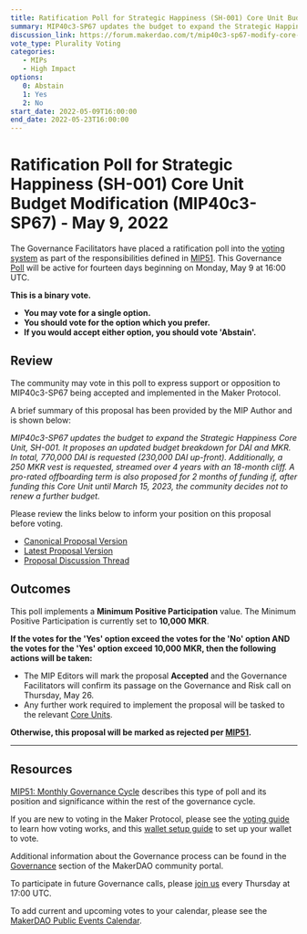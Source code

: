 ```yaml
---
title: Ratification Poll for Strategic Happiness (SH-001) Core Unit Budget Modification (MIP40c3-SP67) - May 9, 2022
summary: MIP40c3-SP67 updates the budget to expand the Strategic Happiness Core Unit, SH-001.
discussion_link: https://forum.makerdao.com/t/mip40c3-sp67-modify-core-unit-budget-strategic-happiness-sh-001/13805
vote_type: Plurality Voting
categories:
   - MIPs
   - High Impact
options:
   0: Abstain
   1: Yes
   2: No
start_date: 2022-05-09T16:00:00
end_date: 2022-05-23T16:00:00
---
```

# Ratification Poll for Strategic Happiness (SH-001) Core Unit Budget Modification (MIP40c3-SP67) - May 9, 2022

The Governance Facilitators have placed a ratification poll into the [voting system](https://vote.makerdao.com/polling) as part of the responsibilities defined in [MIP51](https://mips.makerdao.com/mips/details/MIP51). This Governance [Poll](https://community-development.makerdao.com/en/learn/governance/on-chain-gov) will be active for fourteen days beginning on Monday, May 9 at 16:00 UTC.

**This is a binary vote.**
- **You may vote for a single option.**
- **You should vote for the option which you prefer.**
- **If you would accept either option, you should vote 'Abstain'.**

## Review

The community may vote in this poll to express support or opposition to MIP40c3-SP67 being accepted and implemented in the Maker Protocol.

A brief summary of this proposal has been provided by the MIP Author and is shown below:

*MIP40c3-SP67 updates the budget to expand the Strategic Happiness Core Unit, SH-001. It proposes an updated budget breakdown for DAI and MKR. In total, 770,000 DAI is requested (230,000 DAI up-front). Additionally, a 250 MKR vest is requested, streamed over 4 years with an 18-month cliff. A pro-rated offboarding term is also proposed for 2 months of funding if, after funding this Core Unit until March 15, 2023, the community decides not to renew a further budget.*

Please review the links below to inform your position on this proposal before voting.
* [Canonical Proposal Version](https://github.com/makerdao/mips/commit/fa112c44593834f2193ba7f192fc49297735e97e)
* [Latest Proposal Version](https://mips.makerdao.com/mips/details/MIP40c3SP67)
* [Proposal Discussion Thread](https://forum.makerdao.com/t/mip40c3-sp67-modify-core-unit-budget-strategic-happiness-sh-001/13805)

## Outcomes

This poll implements a **Minimum Positive Participation** value. The Minimum Positive Participation is currently set to **10,000 MKR**.

**If the votes for the 'Yes' option exceed the votes for the 'No' option AND the votes for the 'Yes' option exceed 10,000 MKR, then the following actions will be taken:**
* The MIP Editors will mark the proposal **Accepted** and the Governance Facilitators will confirm its passage on the Governance and Risk call on Thursday, May 26.
* Any further work required to implement the proposal will be tasked to the relevant [Core Units](https://mips.makerdao.com/mips/details/MIP38#mip38c2-core-unit-state).

**Otherwise, this proposal will be marked as rejected per [MIP51](https://mips.makerdao.com/mips/details/MIP51#mip51c2-ratification-poll).**

---

## Resources

[MIP51: Monthly Governance Cycle](https://mips.makerdao.com/mips/details/MIP51) describes this type of poll and its position and significance within the rest of the governance cycle.

If you are new to voting in the Maker Protocol, please see the [voting guide](https://community-development.makerdao.com/en/learn/governance/how-voting-works/) to learn how voting works, and this [wallet setup guide](https://community-development.makerdao.com/en/learn/governance/voting-setup/) to set up your wallet to vote.

Additional information about the Governance process can be found in the [Governance](https://community-development.makerdao.com/en/learn/governance) section of the MakerDAO community portal.

To participate in future Governance calls, please [join us](https://github.com/makerdao/community/tree/master/governance/governance-and-risk-meetings) every Thursday at 17:00 UTC.

To add current and upcoming votes to your calendar, please see the [MakerDAO Public Events Calendar](https://calendar.google.com/calendar/embed?src=makerdao.com_3efhm2ghipksegl009ktniomdk%40group.calendar.google.com&ctz=UTC&mode=week&showCalendars=0&showPrint=0).
